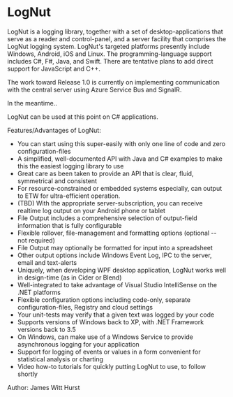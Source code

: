 LogNut
======

LogNut is a logging library, together with a set of desktop-applications that serve as a reader and control-panel, and a server facility that comprises the LogNut logging system. LogNut's targeted platforms presently include Windows, Android, iOS and Linux. The programming-language support includes C#, F#, Java, and Swift. There are tentative plans to add direct support for JavaScript and C++.

The work toward Release 1.0 is currently on implementing communication with the central server using Azure Service Bus and SignalR.

In the meantime..

LogNut can be used at this point on C# applications.


Features/Advantages of LogNut:
* You can start using this super-easily with only one line of code and zero configuration-files
* A simplified, well-documented API with Java and C# examples to make this the easiest logging library to use
* Great care as been taken to provide an API that is clear, fluid, symmetrical and consistent
* For resource-constrained or embedded systems especially, can output to ETW for ultra-efficient operation.
* (TBD) With the appropriate server-subscription, you can receive realtime log output on your Android phone or tablet
* File Output includes a comprehensive selection of output-field information that is fully configurable
* Flexible rollover, file-management and formatting options (optional -- not required)
* File Output may optionally be formatted for input into a spreadsheet
* Other output options include Windows Event Log, IPC to the server, email and text-alerts
* Uniquely, when developing WPF desktop application, LogNut works well in design-time (as in Cider or Blend)
* Well-integrated to take advantage of Visual Studio IntelliSense on the .NET platforms
* Flexible configuration options including code-only, separate configuration-files, Registry and cloud settings
* Your unit-tests may verify that a given text was logged by your code
* Supports versions of Windows back to XP, with .NET Framework versions back to 3.5
* On Windows, can make use of a Windows Service to provide asynchronous logging for your application
* Support for logging of events or values in a form convenient for statistical analysis or charting
* Video how-to tutorials for quickly putting LogNut to use, to follow shortly

Author: James Witt Hurst

